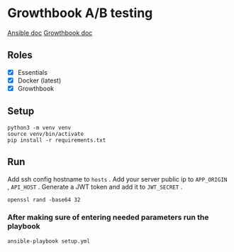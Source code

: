 # Growthbook A/B testing

[Ansible doc](https://docs.ansible.com/ansible/latest/installation_guide/intro_installation.html)
[Growthbook doc](https://docs.growthbook.io)

## Roles
- [x] Essentials
- [x] Docker (latest)
- [x] Growthbook

## Setup
```
python3 -m venv venv
source venv/bin/activate
pip install -r requirements.txt
```

## Run
Add ssh config hostname to `hosts` .
Add your server public ip to `APP_ORIGIN ` , `API_HOST`  .
Generate a JWT token and add it to `JWT_SECRET` .
```
openssl rand -base64 32
```
### After making sure of entering needed parameters run the playbook
```
ansible-playbook setup.yml
```
